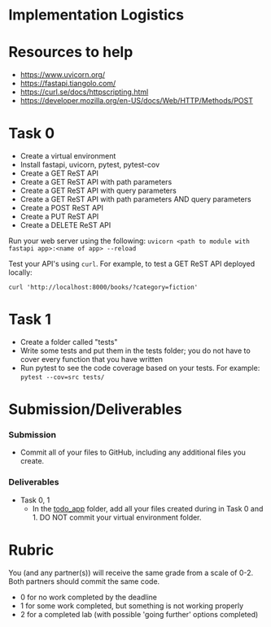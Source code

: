 # Implementation Logistics

# Resources to help

* https://www.uvicorn.org/
* https://fastapi.tiangolo.com/
* https://curl.se/docs/httpscripting.html
* https://developer.mozilla.org/en-US/docs/Web/HTTP/Methods/POST

# Task 0

* Create a virtual environment
* Install fastapi, uvicorn, pytest, pytest-cov
* Create a GET ReST API
* Create a GET ReST API with path parameters
* Create a GET ReST API with query parameters
* Create a GET ReST API with path parameters AND query parameters
* Create a POST ReST API
* Create a PUT ReST API 
* Create a DELETE ReST API

Run your web server using the following:
`uvicorn <path to module with fastapi app>:<name of app> --reload`

Test your API's using `curl`. For example, to test a GET ReST API deployed locally:

`curl 'http://localhost:8000/books/?category=fiction'`


# Task 1

* Create a folder called "tests"
* Write some tests and put them in the tests folder; you do not have to cover every function that you have written
* Run pytest to see the code coverage based on your tests. For example:
`pytest --cov=src tests/`

  

# Submission/Deliverables

### Submission
- Commit all of your files to GitHub, including any additional files you create.

### Deliverables

- Task 0, 1
  - In the [todo_app](./todo_app) folder, add all your files created during in Task 0 and 1. DO NOT commit your virtual environment folder. 

# Rubric

You (and any partner(s)) will receive the same grade from a scale of 0-2. Both partners should commit the same code.

- 0 for no work completed by the deadline
- 1 for some work completed, but something is not working properly
- 2 for a completed lab (with possible 'going further' options completed)
